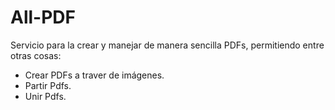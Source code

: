 # All-PDF

Servicio para la crear y manejar de manera sencilla PDFs, permitiendo entre otras cosas:

* Crear PDFs a traver de imágenes.
* Partir Pdfs.
* Unir Pdfs.